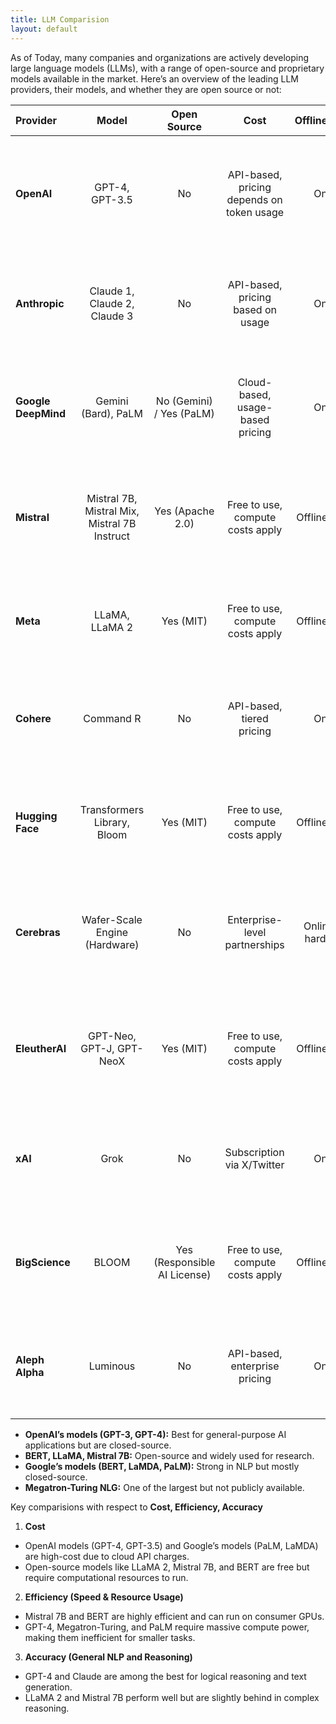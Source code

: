 ```yaml
---
title: LLM Comparision
layout: default
---
```


As of Today, many companies and organizations are actively developing large language models (LLMs), with a range of open-source and proprietary models available in the market. Here’s an overview of the leading LLM providers, their models, and whether they are open source or not:

|Provider|Model|Open Source|Cost|Offline/Online|Best Use Case|Example Use Case|Efficiency|Accuracy|Key Parameters|
|:-----|:------:|:------:|:------:|:------:|:------:|:------:|:------:|:------:|-----:|
|**OpenAI**|GPT-4, GPT-3.5|No|API-based, pricing depends on token usage|Online|Complex conversational AI, creative writing, coding assistance, and research.|ChatGPT for customer support, Codex for code generation, GPT-4 for research assistance.|High (optimized for large-scale generation)|Very High (state-of-the-art accuracy in many NLP tasks)|175B parameters (GPT-3), 100+ languages, few-shot learning|
|**Anthropic**|Claude 1, Claude 2, Claude 3|No|API-based, pricing based on usage|Online|Safe, ethical AI for human-like interactions, customer support, and task automation.|Claude for ethical content moderation, chatbots in enterprise, and virtual assistants.|High (optimized for conversational quality)|High (strong performance in NLP tasks)|52B parameters (Claude 3), specialized for safety and alignment|
|**Google DeepMind**|Gemini (Bard), PaLM|No (Gemini) / Yes (PaLM)|Cloud-based, usage-based pricing|Online|Conversational agents, information retrieval, and research-heavy applications.|Bard for search engine-like queries, PaLM for multilingual conversation systems.|High (Google’s infrastructure makes it scalable)|High (state-of-the-art performance in diverse tasks)|540B parameters (PaLM), multi-modal capabilities, multilingual|
|**Mistral**|Mistral 7B, Mistral Mix, Mistral 7B Instruct|Yes (Apache 2.0)|Free to use, compute costs apply|Offline/Online|General-purpose NLP tasks, fine-tuned for instruction-based tasks.|Mistral 7B for local NLP processing in resource-constrained environments or private cloud deployments.|Moderate to High (smaller models are faster)|Moderate to High (depending on fine-tuning)|7B parameters (Mistral 7B), efficient mixture-of-experts model|
|**Meta**|LLaMA, LLaMA 2|Yes (MIT)|Free to use, compute costs apply|Offline/Online|Large-scale NLP tasks, multilingual models, and research applications.|LLaMA 2 for multilingual document classification or as an open-source research tool.|Moderate (depending on model size)|High (competitive accuracy in many NLP benchmarks)|7B-70B parameters (LLaMA 2), optimized for research|
|**Cohere**|Command R|No|API-based, tiered pricing|Online|Retrieval-augmented generation, document summarization, and search optimization.|Command R for summarizing large documents in real-time for enterprise use.|High (optimized for retrieval-based tasks)|High (efficient for specific tasks like summarization)|16B parameters (Command R), focused on RAG tasks|
|**Hugging Face**|Transformers Library, Bloom|Yes (MIT)|Free to use, compute costs apply|	Offline/Online|Wide range of NLP tasks, translation, sentiment analysis, and text generation.|BLOOM for multilingual content generation, Hugging Face Transformers for fine-tuned NLP tasks.|Moderate to High (depending on the model and fine-tuning)|High (state-of-the-art for many tasks)|176B parameters (BLOOM), hundreds of models for different tasks|
|**Cerebras**|Wafer-Scale Engine (Hardware)|No|Enterprise-level partnerships|Online (via hardware)|Large-scale AI workloads, specialized hardware for high-performance computing.|Cerebras Hardware for training large models like GPT or PaLM more efficiently on a custom infrastructure.|Very High (optimized hardware)|Very High (performance for large models)|Wafer-scale architecture, optimized for deep learning|
|**EleutherAI**|GPT-Neo, GPT-J, GPT-NeoX|Yes (MIT)|Free to use, compute costs apply|Offline/Online|Open-source alternatives to GPT models for research, text generation, and NLP.|GPT-NeoX for running a local version of a GPT model in research environments or on-premises.|	Moderate to High (open-source models)|High (close to GPT-3 in performance)|2.7B-20B parameters (GPT-NeoX), open-source alternative to GPT-3|
|**xAI**|Grok|No|Subscription via X/Twitter|Online|Social media integrations, conversational agents, and content moderation.|Grok integrated into Twitter for automating responses or moderating conversations.|Moderate (optimized for integration into social platforms)|Moderate (mainly optimized for conversational tasks)|Depends on the specific model used for integration (no exact parameter details)
|**BigScience**|BLOOM|Yes (Responsible AI License)|Free to use, compute costs apply|Offline/Online|Multilingual text generation, large-scale NLP research, and cross-lingual tasks.|BLOOM for large-scale multilingual text generation for research or enterprise applications.|High (optimized for multilingual tasks)|High (state-of-the-art performance across languages)|176B parameters (BLOOM), multi-lingual, open-source|
|**Aleph Alpha**|Luminous|No|API-based, enterprise pricing|Online|Multilingual NLP, AI research in Europe, and enterprise-level integrations.|Luminous for enterprise customer support with multilingual capabilities across Europe.|High (optimized for multilingual tasks)|High (designed for European language support)|12B parameters (Luminous), optimized for European languages|



- **OpenAI’s models (GPT-3, GPT-4):** Best for general-purpose AI applications but are closed-source.
-	**BERT, LLaMA, Mistral 7B:** Open-source and widely used for research.
- **Google’s models (BERT, LaMDA, PaLM):** Strong in NLP but mostly closed-source.
- **Megatron-Turing NLG:** One of the largest but not publicly available.

Key comparisions with respect to **Cost, Efficiency, Accuracy**
  1.	**Cost**
- OpenAI models (GPT-4, GPT-3.5) and Google’s models (PaLM, LaMDA) are high-cost due to cloud API charges.
- Open-source models like LLaMA 2, Mistral 7B, and BERT are free but require computational resources to run.

2.	**Efficiency (Speed & Resource Usage)**
- Mistral 7B and BERT are highly efficient and can run on consumer GPUs.
- GPT-4, Megatron-Turing, and PaLM require massive compute power, making them inefficient for smaller tasks.

3.	**Accuracy (General NLP and Reasoning)**
- GPT-4 and Claude are among the best for logical reasoning and text generation.
- LLaMA 2 and Mistral 7B perform well but are slightly behind in complex reasoning.
